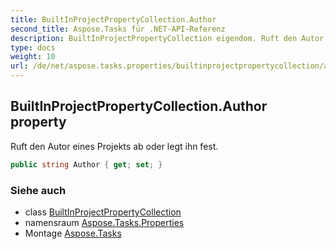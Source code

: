 ```yaml
---
title: BuiltInProjectPropertyCollection.Author
second_title: Aspose.Tasks für .NET-API-Referenz
description: BuiltInProjectPropertyCollection eigendom. Ruft den Autor eines Projekts ab oder legt ihn fest.
type: docs
weight: 10
url: /de/net/aspose.tasks.properties/builtinprojectpropertycollection/author/
---
```

## BuiltInProjectPropertyCollection.Author property

Ruft den Autor eines Projekts ab oder legt ihn fest.

```csharp
public string Author { get; set; }
```

### Siehe auch

* class [BuiltInProjectPropertyCollection](../)
* namensraum [Aspose.Tasks.Properties](../../builtinprojectpropertycollection/)
* Montage [Aspose.Tasks](../../../)


